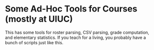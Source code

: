 # Some Ad-Hoc Tools for Courses (mostly at UIUC)

This has some tools for roster parsing, CSV parsing, grade computation,
and elementary statistics. If you teach for a living, you probably
have a bunch of scripts just like this.
